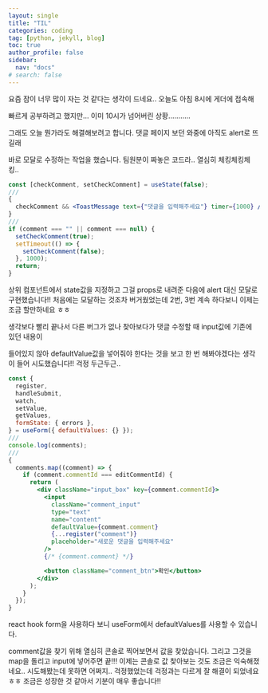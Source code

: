 ```yaml
---
layout: single
title: "TIL"
categories: coding
tag: [python, jekyll, blog]
toc: true
author_profile: false
sidebar:
  nav: "docs"
# search: false
---
```


요즘 잠이 너무 많이 자는 것 같다는 생각이 드네요.. 오늘도 아침 8시에 게더에 접속해

빠르게 공부하려고 했지만… 이미 10시가 넘어버린 상황………..

그래도 오늘 뭔가라도 해결해보려고 합니다. 댓글 페이지 보던 와중에 아직도 alert로 뜨길래

바로 모달로 수정하는 작업을 했습니다. 팀원분이 짜놓은 코드라.. 열심히 체킹체킹체킹..

```jsx
const [checkComment, setCheckComment] = useState(false);
///
{
  checkComment && <ToastMessage text={"댓글을 입력해주세요"} timer={1000} />;
}
///
if (comment === "" || comment === null) {
  setCheckComment(true);
  setTimeout(() => {
    setCheckComment(false);
  }, 1000);
  return;
}
```

상위 컴포넌트에서 state값을 지정하고 그걸 props로 내려준 다음에 alert 대신 모달로 구현했습니다!! 처음에는 모달하는 것조차 버거웠었는데 2번, 3번 계속 하다보니 이제는 조금 할만하네요 ㅎㅎ

생각보다 빨리 끝나서 다른 버그가 없나 찾아보다가 댓글 수정할 때 input값에 기존에 있던 내용이

들어있지 않아 defaultValue값을 넣어줘야 한다는 것을 보고 한 번 해봐야겠다는 생각이 들어 시도했습니다!! 걱정 두근두근..

```jsx
const {
  register,
  handleSubmit,
  watch,
  setValue,
  getValues,
  formState: { errors },
} = useForm({ defaultValues: {} });
///
console.log(comments);
///
{
  comments.map((comment) => {
    if (comment.commentId === editCommentId) {
      return (
        <div className="input_box" key={comment.commentId}>
          <input
            className="comment_input"
            type="text"
            name="content"
            defaultValue={comment.comment}
            {...register("comment")}
            placeholder="새로운 댓글을 입력해주세요"
          />
          {/* {comment.comment} */}

          <button className="comment_btn">확인</button>
        </div>
      );
    }
  });
}
```

react hook form을 사용하다 보니 useForm에서 defaultValues를 사용할 수 있습니다.

comment값을 찾기 위해 열심히 콘솔로 찍어보면서 값을 찾았습니다. 그리고 그것을 map을 돌리고 input에 넣어주면 끝!!! 이제는 콘솔로 값 찾아보는 것도 조금은 익숙해졌네요.. 시도해봤는데 못하면 어쩌지.. 걱정했었는데 걱정과는 다르게 잘 해결이 되었네요 ㅎㅎ 조금은 성장한 것 같아서 기분이 매우 좋습니다!!
